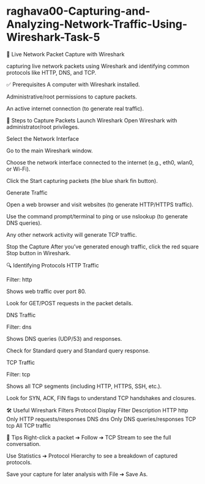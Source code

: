 # raghava00-Capturing-and-Analyzing-Network-Traffic-Using-Wireshark-Task-5

📡 Live Network Packet Capture with Wireshark

capturing live network packets using Wireshark and identifying common protocols like HTTP, DNS, and TCP.

✅ Prerequisites
A computer with Wireshark installed.

Administrative/root permissions to capture packets.

An active internet connection (to generate real traffic).

🚀 Steps to Capture Packets
Launch Wireshark
Open Wireshark with administrator/root privileges.

Select the Network Interface

Go to the main Wireshark window.

Choose the network interface connected to the internet (e.g., eth0, wlan0, or Wi-Fi).

Click the Start capturing packets (the blue shark fin button).

Generate Traffic

Open a web browser and visit websites (to generate HTTP/HTTPS traffic).

Use the command prompt/terminal to ping or use nslookup (to generate DNS queries).

Any other network activity will generate TCP traffic.

Stop the Capture
After you’ve generated enough traffic, click the red square Stop button in Wireshark.

🔍 Identifying Protocols
HTTP Traffic

Filter: http

Shows web traffic over port 80.

Look for GET/POST requests in the packet details.

DNS Traffic

Filter: dns

Shows DNS queries (UDP/53) and responses.

Check for Standard query and Standard query response.

TCP Traffic

Filter: tcp

Shows all TCP segments (including HTTP, HTTPS, SSH, etc.).

Look for SYN, ACK, FIN flags to understand TCP handshakes and closures.

🛠️ Useful Wireshark Filters
Protocol	Display Filter	Description
HTTP	http	Only HTTP requests/responses
DNS	dns	Only DNS queries/responses
TCP	tcp	All TCP traffic

📑 Tips
Right-click a packet ➔ Follow ➔ TCP Stream to see the full conversation.

Use Statistics ➔ Protocol Hierarchy to see a breakdown of captured protocols.

Save your capture for later analysis with File ➔ Save As.

